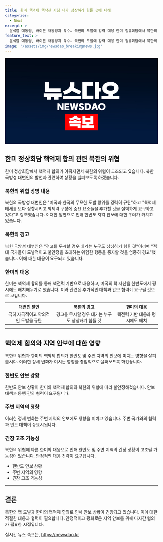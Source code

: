 ```yaml
---
title: 한미 핵억제 핵작전 지침 대가 상상하기 힘들 것에 대해
categories:
  - News
excerpt: >
  윤석열 대통령, 바이든 대통령과 악수… 북한의 도발에 강력 대응 한미 정상회담에서 북한의 핵 도발에 대응하는 한반도 핵억제 핵작전 지침 채택. 북한 국방성 대변인은 미국과 한국의 도발 행위를 강력히 규탄하며 핵억제 태세 상향시키고 요구하고, 한미는 적대 국가들에 경고 발령. 최근 합의된 공동성명에는 한미 동맹 관계 강화와 미국의 핵 자산 한반도 전시 등이 포함돼 있음.
feature_text: >
  윤석열 대통령, 바이든 대통령과 악수… 북한의 도발에 강력 대응 한미 정상회담에서 북한의 핵 도발에 대응하는 한반도 핵억제 핵작전 지침 채택. 북한 국방성 대변인은 미국과 한국의 도발 행위를 강력히 규탄하며 핵억제 태세 상향시키고 요구하고, 한미는 적대 국가들에 경고 발령. 최근 합의된 공동성명에는 한미 동맹 관계 강화와 미국의 핵 자산 한반도 전시 등이 포함돼 있음.
image: '/assets/img/newsdao_breakingnews.jpg'
---
```


<p><img src="/assets/img/newsdao_breakingnews.jpg" alt="cryptoinkorea 속보" /></p>

<h2 data-ke-size="size26">한미 정상회담 핵억제 합의 관련 북한의 위협</h2>

<p data-ke-size="size16">한미 정상회담에서 핵억제 합의가 이뤄지면서 북한의 위협이 고조되고 있습니다. 북한 국방성 대변인의 발언과 관련하여 상황을 살펴보도록 하겠습니다.</p>

<h3><b>북한의 위협 성명 내용</b></h3>

<p data-ke-size="size16">북한의 국방성 대변인은 "미국과 한국의 무모한 도발 행위를 강력히 규탄"하고 "핵억제 태세를 보다 상향시키고 억제력 구성에 중요 요소들을 추가할 것을 절박하게 요구하고 있다"고 강조했습니다. 이러한 발언으로 인해 한반도 지역 안보에 대한 우려가 커지고 있습니다.</p>

<h3><b>북한의 경고</b></h3>

<p data-ke-size="size16">북한 국방성 대변인은 "경고를 무시할 경우 대가는 누구도 상상하기 힘들 것"이라며 "적대 국가들이 도발적이고 불안정을 초래하는 위험한 행동을 중지할 것을 엄중히 경고"했습니다. 이에 대한 대응이 요구되고 있습니다.</p>

<h3><b>한미의 대응</b></h3>

<p data-ke-size="size16">한미는 핵억제 합의를 통해 핵전력 기반으로 대응하고, 미국의 핵 자산을 한반도에서 평시에도 배치해두기로 했습니다. 이와 관련된 추가적인 대책과 안보 협력이 요구될 것으로 보입니다.</p>

<table>
    <tbody>
        <tr>
            <td style="text-align: center; height: 17px;"><b>대변인 발언</b></td>
            <td style="text-align: center; height: 17px;"><b>북한의 경고</b></td>
            <td style="text-align: center; height: 17px;"><b>한미의 대응</b></td>
        </tr>
        <tr>
            <td style="text-align: center;">극히 자극적이고 악의적인 도발을 규탄</td>
            <td style="text-align: center;">경고를 무시할 경우 대가는 누구도 상상하기 힘들 것</td>
            <td style="text-align: center;">핵전력 기반 대응과 평시에도 배치</td>
        </tr>
    </tbody>
</table>

<hr>

<h2 data-ke-size="size26">핵억제 합의와 지역 안보에 대한 영향</h2>

<p data-ke-size="size16">북한의 위협과 한미의 핵억제 합의가 한반도 및 주변 지역의 안보에 미치는 영향을 살펴봅시다. 이러한 정세 변화가 미치는 영향을 중점적으로 살펴보도록 하겠습니다.</p>

<h3><b>한반도 안보 상황</b></h3>

<p data-ke-size="size16">한반도 안보 상황이 한미의 핵억제 합의와 북한의 위협에 따라 불안정해졌습니다. 안보 대책과 동맹 간의 협력이 요구됩니다.</p>

<h3><b>주변 지역의 영향</b></h3>

<p data-ke-size="size16">이러한 정세 변화는 주변 지역의 안보에도 영향을 미치고 있습니다. 주변 국가와의 협력과 안보 대책이 중요시됩니다.</p>

<h3><b>긴장 고조 가능성</b></h3>

<p data-ke-size="size16">북한의 위협에 따른 한미의 대응으로 인해 한반도 및 주변 지역의 긴장 상황이 고조될 가능성이 있습니다. 안정적인 대응 전략이 요구됩니다.</p>

<ul>
    <li>한반도 안보 상황</li>
    <li>주변 지역의 영향</li>
    <li>긴장 고조 가능성</li>
</ul>

<hr>

<h2 data-ke-size="size26">결론</h2>

<p data-ke-size="size16">북한의 핵 도발과 한미의 핵억제 합의로 인해 안보 상황이 긴장되고 있습니다. 이에 대한 적절한 대응과 협력이 필요합니다. 안정적이고 평화로운 지역 안보를 위해 다자간 협의가 필요한 시점입니다.</p>
실시간 뉴스 속보는, <a href="https://newsdao.kr" rel="dofollow">https://newsdao.kr</a>



